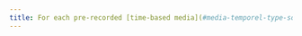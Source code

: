 ```yaml
---
title: For each pre-recorded [time-based media](#media-temporel-type-sound-video-and-synchronise) with a synchronised [transcript](#transcript-textual-media-temporel) or [audio description](#audiodescription-synchronisee-media-temporel), are these relevant (excluding special cases)?
---
```

